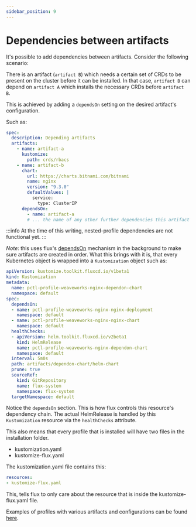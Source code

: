 ```yaml
---
sidebar_position: 9
---
```


# Dependencies between artifacts

It's possible to add dependencies between artifacts. Consider the following scenario:

There is an artifact (`artifact B`) which needs a certain set of CRDs to be present on the cluster before it can be installed.
In that case, `artifact B` can depend on `artifact A` which installs the necessary CRDs before `artifact B`.

This is achieved by adding a `dependsOn` setting on the desired artifact's configuration.

Such as:

```yaml
spec:
  description: Depending artifacts
  artifacts:
    - name: artifact-a
      kustomize:
        path: crds/rbacs
    - name: artifact-b
      chart:
        url: https://charts.bitnami.com/bitnami
        name: nginx
        version: "9.3.0"
        defaultValues: |
          service:
            type: ClusterIP
      dependsOn:
        - name: artifact-a
        # ... the name of any other further dependencies this artifact might have 
```

:::info
At the time of this writing, nested-profile dependencies are not functional yet.
:::

_Note_: this uses flux's [dependsOn](https://fluxcd.io/docs/components/kustomize/kustomization/#kustomization-dependencies) mechanism in the background to make sure artifacts
are created in order. What this brings with it is, that every Kubernetes object is wrapped into a `Kustomization` object such as:

```yaml
apiVersion: kustomize.toolkit.fluxcd.io/v1beta1
kind: Kustomization
metadata:
  name: pctl-profile-weaveworks-nginx-dependon-chart
  namespace: default
spec:
  dependsOn:
  - name: pctl-profile-weaveworks-nginx-nginx-deployment
    namespace: default
  - name: pctl-profile-weaveworks-nginx-nginx-chart
    namespace: default
  healthChecks:
  - apiVersion: helm.toolkit.fluxcd.io/v2beta1
    kind: HelmRelease
    name: pctl-profile-weaveworks-nginx-dependon-chart
    namespace: default
  interval: 5m0s
  path: artifacts/dependon-chart/helm-chart
  prune: true
  sourceRef:
    kind: GitRepository
    name: flux-system
    namespace: flux-system
  targetNamespace: default
```

Notice the `dependsOn` section. This is how flux controls this resource's dependency chain. The actual HelmRelease is handled
by this `Kustomization` resource via the `healthChecks` attribute.

This also means that every profile that is installed will have two files in the installation folder.

- kustomization.yaml
- kustomize-flux.yaml

The kustomization.yaml file contains this:
```yaml
resources:
- kustomize-flux.yaml
```

This, tells flux to only care about the resource that is inside the kustomize-flux.yaml file.

Examples of profiles with various artifacts and configurations can be found [here](https://github.com/weaveworks/profiles-examples).
